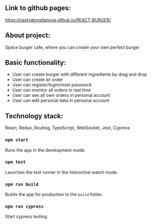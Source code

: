 ## Link to github pages:
https://nastyabogdanova.github.io/REACT-BURGER/ 

## About project:
Space burger cafe, where you can create your own perfect burger

## Basic functionality: 
- User can create burger with different ingredients by drag and drop
- User can create an order
- User can register/login/reset password
- User can monitor all orders in real time
- User can see all own orders in personal account
- User can edit personal data in personal account

## Technology stack:
React, Redux, Routing, TypeScript, WebSocket, Jest, Cypress

### `npm start`

Runs the app in the development mode.

### `npm test`

Launches the test runner in the interactive watch mode.

### `npm run build`

Builds the app for production to the `build` folder.

### `npm run cypress`

Start cypress testing
